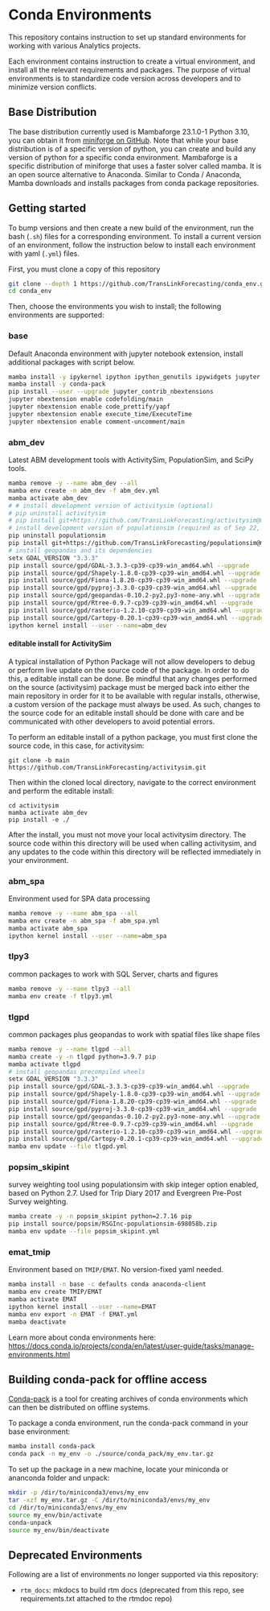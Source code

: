 # Conda Environments

This repository contains instruction to set up standard environments for working with various Analytics projects.

Each environment contains instruction to create a virtual environment, and install all the relevant requirements and packages. The purpose of virtual environments is to standardize code  version across developers and to minimize version conflicts.

## Base Distribution

The base distribution currently used is Mambaforge 23.1.0-1 Python 3.10, you can obtain it from [miniforge on GitHub](https://github.com/conda-forge/miniforge/releases/latest/download/Mambaforge-Windows-x86_64.exe). Note that while your base distribution is of a specific version of python, you can create and build any version of python for a specific conda environment. Mambaforge is a specific distribution of miniforge that uses a faster solver called mamba. It is an open source alternative to Anaconda. Similar to Conda / Anaconda, Mamba downloads and installs packages from conda package repositories.

## Getting started

To bump versions and then create a new build of the environment, run the bash (`.sh`) files for a corresponding environment. To install a current version of an environment, follow the instruction below to install each environment with yaml (`.yml`) files. 

First, you must clone a copy of this repository
```bash
git clone --depth 1 https://github.com/TransLinkForecasting/conda_env.git
cd conda_env
```

Then, choose the environments you wish to install; the following environments are supported:

### base

Default Anaconda environment with jupyter notebook extension, install additional packages with script below.

```bash
mamba install -y ipykernel ipython ipython_genutils ipywidgets jupyter jupyter_client jupyter_console jupyter_core nbconvert nbformat notebook yapf
mamba install -y conda-pack
pip install --user --upgrade jupyter_contrib_nbextensions
jupyter nbextension enable codefolding/main
jupyter nbextension enable code_prettify/yapf
jupyter nbextension enable execute_time/ExecuteTime
jupyter nbextension enable comment-uncomment/main
```

### abm_dev

Latest ABM development tools with ActivitySim, PopulationSim, and SciPy tools.

```bash
mamba remove -y --name abm_dev --all
mamba env create -n abm_dev -f abm_dev.yml
mamba activate abm_dev
# # install development version of activitysim (optional)
# pip uninstall activitysim
# pip install git+https://github.com/TransLinkForecasting/activitysim@main --upgrade
# install development version of populationsim (required as of Sep 22, 2023)
pip uninstall populationsim
pip install git+https://github.com/TransLinkForecasting/populationsim@master --upgrade
# install geopandas and its dependencies
setx GDAL_VERSION "3.3.3"
pip install source/gpd/GDAL-3.3.3-cp39-cp39-win_amd64.whl --upgrade
pip install source/gpd/Shapely-1.8.0-cp39-cp39-win_amd64.whl --upgrade
pip install source/gpd/Fiona-1.8.20-cp39-cp39-win_amd64.whl --upgrade
pip install source/gpd/pyproj-3.3.0-cp39-cp39-win_amd64.whl --upgrade
pip install source/gpd/geopandas-0.10.2-py2.py3-none-any.whl --upgrade
pip install source/gpd/Rtree-0.9.7-cp39-cp39-win_amd64.whl --upgrade
pip install source/gpd/rasterio-1.2.10-cp39-cp39-win_amd64.whl --upgrade
pip install source/gpd/Cartopy-0.20.1-cp39-cp39-win_amd64.whl --upgrade
ipython kernel install --user --name=abm_dev
```

#### editable install for ActivitySim

A typical installation of Python Package will not allow developers to debug or perform live update on the source code of the package. In order to do this, a editable install can be done. Be mindful that any changes performed on the source (activitysim) package must be merged back into either the main repository in order for it to be available with regular installs, otherwise, a custom version of the package must always be used. As such, changes to the source code for an editable install should be done with care and be communicated with other developers to avoid potential errors.

To perform an editable install of a python package, you must first clone the source code, in this case, for activitysim:

```
git clone -b main https://github.com/TransLinkForecasting/activitysim.git
```

Then within the cloned local directory, navigate to the correct environment and perform the editable install:

```
cd activitysim
mamba activate abm_dev
pip install -e ./
```

After the install, you must not move your local activitysim directory. The source code within this directory will be used when calling activitysim, and any updates to the code within this directory will be reflected immediately in your environment.


### abm_spa

Environment used for SPA data processing
```bash
mamba remove -y --name abm_spa --all
mamba env create -n abm_spa -f abm_spa.yml
mamba activate abm_spa
ipython kernel install --user --name=abm_spa
```

### tlpy3

common packages to work with SQL Server, charts and figures
```bash
mamba remove -y --name tlpy3 --all
mamba env create -f tlpy3.yml
```

### tlgpd

common packages plus geopandas to work with spatial files like shape files
```bash
mamba remove -y --name tlgpd --all
mamba create -y -n tlgpd python=3.9.7 pip
mamba activate tlgpd
# install geopandas precompiled wheels
setx GDAL_VERSION "3.3.3"
pip install source/gpd/GDAL-3.3.3-cp39-cp39-win_amd64.whl --upgrade
pip install source/gpd/Shapely-1.8.0-cp39-cp39-win_amd64.whl --upgrade
pip install source/gpd/Fiona-1.8.20-cp39-cp39-win_amd64.whl --upgrade
pip install source/gpd/pyproj-3.3.0-cp39-cp39-win_amd64.whl --upgrade
pip install source/gpd/geopandas-0.10.2-py2.py3-none-any.whl --upgrade
pip install source/gpd/Rtree-0.9.7-cp39-cp39-win_amd64.whl --upgrade
pip install source/gpd/rasterio-1.2.10-cp39-cp39-win_amd64.whl --upgrade
pip install source/gpd/Cartopy-0.20.1-cp39-cp39-win_amd64.whl --upgrade
mamba env update --file tlgpd.yml
```

### popsim_skipint

survey weighting tool using populationsim with skip integer option enabled, based on Python 2.7. Used for Trip Diary 2017 and Evergreen Pre-Post Survey weighting.
```bash
mamba create -y -n popsim_skipint python=2.7.16 pip
pip install source/popsim/RSGInc-populationsim-698058b.zip
mamba env update --file popsim_skipint.yml
```

### emat_tmip

Environment based on `TMIP/EMAT`. No version-fixed yaml needed.
```bash
mamba install -n base -c defaults conda anaconda-client
mamba env create TMIP/EMAT
mamba activate EMAT
ipython kernel install --user --name=EMAT
mamba env export -n EMAT -f EMAT.yml
mamba deactivate
```

Learn more about conda environments here: https://docs.conda.io/projects/conda/en/latest/user-guide/tasks/manage-environments.html

## Building conda-pack for offline access

[Conda-pack](https://conda.github.io/conda-pack/) is a tool for creating archives of conda environments which can then be distributed on offline systems.

To package a conda environment, run the conda-pack command in your base environment:
```bash
mamba install conda-pack
conda pack -n my_env -o ./source/conda_pack/my_env.tar.gz
```

To set up the package in a new machine, locate your miniconda or ananconda folder and unpack:
```bash
mkdir -p /dir/to/miniconda3/envs/my_env
tar -xzf my_env.tar.gz -C /dir/to/miniconda3/envs/my_env
cd /dir/to/miniconda3/envs/my_env
source my_env/bin/activate
conda-unpack
source my_env/bin/deactivate
```

## Deprecated Environments

Following are a list of environments no longer supported via this repository:

* `rtm_docs`: mkdocs to build rtm docs (deprecated from this repo, see requirements.txt attached to the rtmdoc repo)
